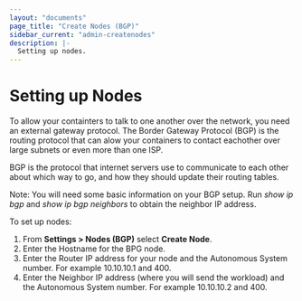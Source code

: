 ```yaml
---
layout: "documents"
page_title: "Create Nodes (BGP)"
sidebar_current: "admin-createnodes"
description: |-
  Setting up nodes.
---
```


# Setting up Nodes

To allow your containters to talk to one another over the network, you need an external gateway protocol. The Border Gateway Protocol (BGP) is the routing protocol that can alow your containers to contact eachother over large subnets or even more than one ISP. 

BGP is the protocol that internet servers use to communicate to each other about which way to go, and how they should update their routing tables.

Note: You will need some basic information on your BGP setup. Run _show ip bgp_ and _show ip bgp neighbors_ to obtain the neighbor IP address.

To set up nodes:

1. From **Settings > Nodes (BGP)** select **Create Node**.
2. Enter the Hostname for the BPG node.
3. Enter the Router IP address for your node and the Autonomous System number.
   For example 10.10.10.1 and 400. 
4. Enter the Neighbor IP address (where you will send the workload) and the Autonomous System number.
   For example 10.10.10.2 and 400.


